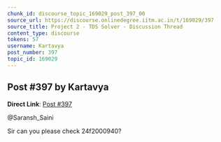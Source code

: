 ```yaml
---
chunk_id: discourse_topic_169029_post_397_00
source_url: https://discourse.onlinedegree.iitm.ac.in/t/169029/397
source_title: Project 2 - TDS Solver - Discussion Thread
content_type: discourse
tokens: 57
username: Kartavya
post_number: 397
topic_id: 169029
---
```


## Post #397 by Kartavya

**Direct Link**: [Post #397](https://discourse.onlinedegree.iitm.ac.in/t/169029/397)

@Saransh_Saini

Sir can you please check 24f2000940?
